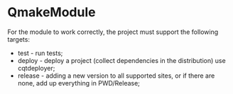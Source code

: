 # QmakeModule
For the module to work correctly, the project must support the following targets:
* test - run tests;
* deploy - deploy a project (collect dependencies in the distribution) use cqtdeployer;
* release - adding a new version to all supported sites,
or if there are none, add up everything in PWD/Release;
